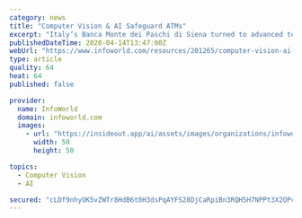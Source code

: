 ```yaml
---
category: news
title: "Computer Vision & AI Safeguard ATMs"
excerpt: "Italy’s Banca Monte dei Paschi di Siena turned to advanced technology that could reliably detect installation of skimming devices, respect the privacy of bank customers, and reduce the load on operators. ATMSense is an aftermarket intelligent vision system that can be deployed on existing ATMs."
publishedDateTime: 2020-04-14T13:47:00Z
webUrl: "https://www.infoworld.com/resources/201265/computer-vision-ai-safeguard-atms"
type: article
quality: 64
heat: 64
published: false

provider:
  name: InfoWorld
  domain: infoworld.com
  images:
    - url: "https://insideout.app/ai/assets/images/organizations/infoworld.com-50x50.jpg"
      width: 50
      height: 50

topics:
  - Computer Vision
  - AI

secured: "cLDf9nhyUK5vZWTr8HdB6t0H3dsPqAYFS28DjCaRpiBn3RQH5H7NPPt3X2OPcMWVkud3ZWDf5l1BuPbs7egag2299eXGLwJJhHoD1Xba7YsyjpVO88AmSzCAKOHsHrU21IUT49dUqtR4xE4+GhOaysb4qjQk4q94UL6o1xlvb81nAgG89EU5abGUZZYT/2+2UM4rr4M06jLY2Ub6mKKjKYbnVsLTirt7pLbYvpCTKhkLz8NpgDrisaHkqEHyMx4f+3ZGpNkyfi119g08H1F7mcpseloYKyH88+ynFi+gXmDLV7+kFnJDodZtflgGyvVomrWBUsvnse4X4TjmKoFwJeth2eiRAODkSul8z9n8km/fMmuBlq5S7wiLVUWcIjL458a2yI3wjJCNLz+EOpx8+VOPXRsAItI54WLSN7v/9VEs9OlVoAd+l9k5yZYA/wSP8/iVy8hOXDGvjZ8kGAi/SiYIkcV7Ma7prIhB3DbxnXk=;0wl/XR6CPaI7kXvi3N3GXg=="
---
```



